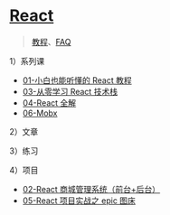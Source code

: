 # [React](https://github.com/ppambler/react)

> [教程](./resource.md)、[FAQ](./faq/README.md)

1）系列课

- [01-小白也能听懂的 React 教程](./01/README.md)
- [03-从零学习 React 技术栈](./03/README.md)
- [04-React 全解](./04/README.md)
- [06-Mobx](./06/README.md)

2）文章

3）练习

4）项目

- [02-React 商城管理系统（前台+后台）](./02/README.md)
- [05-React 项目实战之 epic 图床](./05/README.md)
